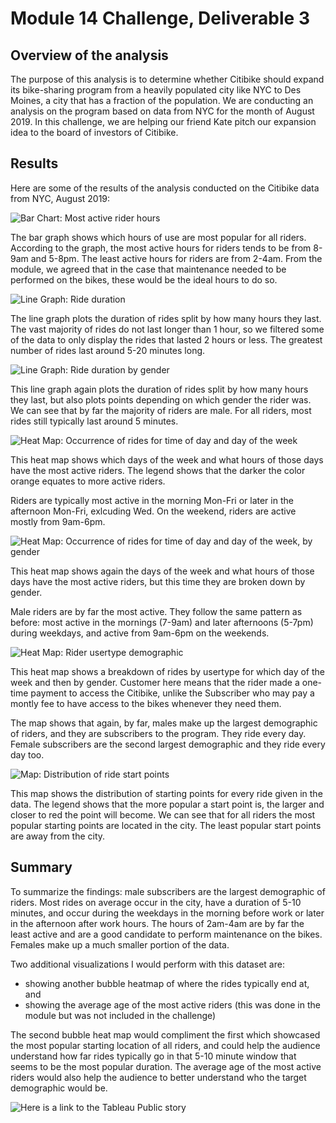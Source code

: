 # Module 14 Challenge, Deliverable 3
 
## Overview of the analysis
The purpose of this analysis is to determine whether Citibike should expand its bike-sharing program from a heavily populated city like NYC to Des Moines, a city that has a fraction of the population. We are conducting an analysis on the program based on data from NYC for the month of August 2019. In this challenge, we are helping our friend Kate pitch our expansion idea to the board of investors of Citibike.

## Results
Here are some of the results of the analysis conducted on the Citibike data from NYC, August 2019:

![Bar Chart: Most active rider hours](resources/1.png)

The bar graph shows which hours of use are most popular for all riders. According to the graph, the most active hours for riders tends to be from 8-9am and 5-8pm. The least active hours for riders are from 2-4am. From the module, we agreed that in the case that maintenance needed to be performed on the bikes, these would be the ideal hours to do so.

![Line Graph: Ride duration](resources/2.png)

The line graph plots the duration of rides split by how many hours they last. The vast majority of rides do not last longer than 1 hour, so we filtered some of the data to only display the rides that lasted 2 hours or less. The greatest number of rides last around 5-20 minutes long.

![Line Graph: Ride duration by gender](resources/3.png)

This line graph again plots the duration of rides split by how many hours they last, but also plots points depending on which gender the rider was. We can see that by far the majority of riders are male. For all riders, most rides still typically last around 5 minutes.

![Heat Map: Occurrence of rides for time of day and day of the week](resources/4.png)

This heat map shows which days of the week and what hours of those days have the most active riders. The legend shows that the darker the color orange equates to more active riders. 

Riders are typically most active in the morning Mon-Fri or later in the afternoon Mon-Fri, exlcuding Wed. On the weekend, riders are active mostly from 9am-6pm.

![Heat Map: Occurrence of rides for time of day and day of the week, by gender](resources/5.png)

This heat map shows again the days of the week and what hours of those days have the most active riders, but this time they are broken down by gender.

Male riders are by far the most active. They follow the same pattern as before: most active in the mornings (7-9am) and later afternoons (5-7pm) during weekdays, and active from 9am-6pm on the weekends.

![Heat Map: Rider usertype demographic](resources/6.png)

This heat map shows a breakdown of rides by usertype for which day of the week and then by gender. Customer here means that the rider made a one-time payment to access the Citibike, unlike the Subscriber who may pay a montly fee to have access to the bikes whenever they need them.

The map shows that again, by far, males make up the largest demographic of riders, and they are subscribers to the program. They ride every day. Female subscribers are the second largest demographic and they ride every day too.

![Map: Distribution of ride start points](resources/7.png)

This map shows the distribution of starting points for every ride given in the data. The legend shows that the more popular a start point is, the larger and closer to red the point will become. We can see that for all riders the most popular starting points are located in the city. The least popular start points are away from the city.

## Summary
To summarize the findings: male subscribers are the largest demographic of riders. Most rides on average occur in the city, have a duration of 5-10 minutes, and occur during the weekdays in the morning before work or later in the afternoon after work hours. The hours of 2am-4am are by far the least active and are a good candidate to perform maintenance on the bikes. Females make up a much smaller portion of the data.

Two additional visualizations I would perform with this dataset are:
- showing another bubble heatmap of where the rides typically end at, and
- showing the average age of the most active riders (this was done in the module but was not included in the challenge)

The second bubble heat map would compliment the first which showcased the most popular starting location of all riders, and
could help the audience understand how far rides typically go in that 5-10 minute window that seems to be the most popular duration. The average age of the most active riders would also help the audience to better understand who the target demographic would be.

![Here is a link to the Tableau Public story](https://public.tableau.com/app/profile/ethan.dirksen/viz/Module-14-Challenge_16659782276790/Story1?publish=yes)